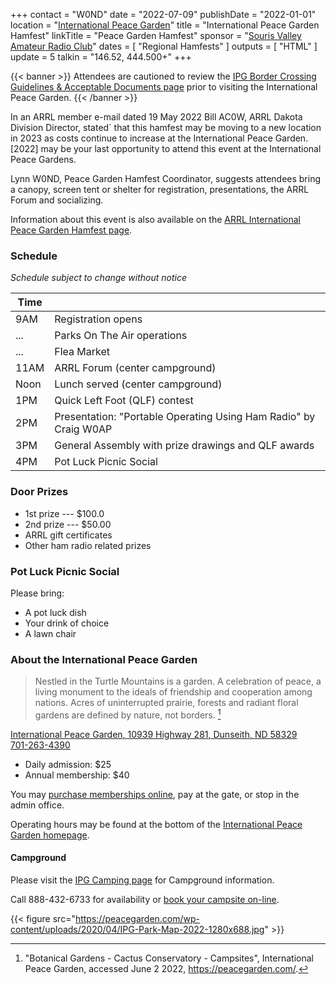 +++
contact = "W0ND"
date = "2022-07-09"
publishDate = "2022-01-01"
location = "[International Peace Garden](https://peacegarden.com/)"
title = "International Peace Garden Hamfest"
linkTitle = "Peace Garden Hamfest"
sponsor = "[Souris Valley Amateur Radio Club](https://sourisamateurradioclub.godaddysites.com/)"
dates = [ "Regional Hamfests" ]
outputs = [ "HTML" ]
update = 5
talkin = "146.52, 444.500+"
+++

{{< banner >}}
Attendees are cautioned to review the
[IPG Border Crossing Guidelines & Acceptable Documents page](https://peacegarden.com/discover#preparevisit)
prior to visiting the International Peace Garden.
{{< /banner >}}

In an ARRL member e-mail dated 19 May 2022 Bill AC0W, ARRL Dakota
Division Director, stated` that this hamfest may be moving to a new
location in 2023 as costs continue to increase at the International
Peace Garden. [2022] may be your last opportunity to attend this event
at the International Peace Gardens.

Lynn W0ND, Peace Garden Hamfest Coordinator, suggests attendees bring a
canopy, screen tent or shelter for registration, presentations, the ARRL
Forum and socializing.

Information about this event is also available on the
[ARRL International Peace Garden Hamfest page](http://www.arrl.org/hamfests/international-peace-garden-hamfest-1).

### Schedule

*Schedule subject to change without notice*

| Time |                                                                  |
|------|------------------------------------------------------------------|
| 9AM  | Registration opens                                               |
| ...  | Parks On The Air operations                                      |
| ...  | Flea Market                                                      |
| 11AM | ARRL Forum (center campground)                                   |
| Noon | Lunch served (center campground)                                 |
| 1PM  | Quick Left Foot (QLF) contest                                    |
| 2PM  | Presentation: "Portable Operating Using Ham Radio" by Craig W0AP |
| 3PM  | General Assembly with prize drawings and QLF awards              |
| 4PM  | Pot Luck Picnic Social                                           |

### Door Prizes

* 1st prize --- $100.0
* 2nd prize --- $50.00
* ARRL gift certificates 
* Other ham radio related prizes
 
### Pot Luck Picnic Social

Please bring:

* A pot luck dish
* Your drink of choice
* A lawn chair

### About the International Peace Garden

>Nestled in the Turtle Mountains is a garden. A celebration of peace, a living
>monument to the ideals of friendship and cooperation among nations. Acres of
>uninterrupted prairie, forests and radiant floral gardens are defined by
>nature, not borders. [^1]

[^1]: "Botanical Gardens - Cactus Conservatory - Campsites", International Peace Garden, accessed June 2 2022, https://peacegarden.com/.

<span class="genericons-neue genericons-neue-location"></span>
<span class="h-card">
  <a href="https://peacegarden.com/">
    <span class="p-name">International Peace Garden</span>,
    <span class="p-street-address">10939 Highway 281</span>,
    <span class="p-locality">Dunseith</span>,
    <span class="p-region">ND</span>
    <span class="p-postal-code">58329</span>
  </a>
  <br>
  <span class="genericons-neue genericons-neue-phone"></span>
  <a href="tel:701-263-4390">
    <span class="p-tel">701-263-4390</span>
  </a>
</span>

* Daily admission: $25
* Annual membership: $40 

You may
[purchase memberships online](https://peacegarden.com/discover/membership/#passes),
pay at the gate, or stop in the admin office.

Operating hours may be found at the bottom of the [International Peace
Garden homepage](https://peacegarden.com/).

#### Campground

Please visit the [IPG Camping page](https://peacegarden.com/camping) for
Campground information.

Call 888-432-6733 for availability or 
[book your campsite on-line](https://app.fireflyreservations.com/reserve?propertyGUID=b098b69b-00f0-497d-8cba-33571faaee5d).

{{< figure src="https://peacegarden.com/wp-content/uploads/2020/04/IPG-Park-Map-2022-1280x688.jpg" >}}
